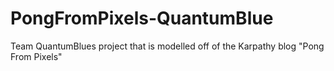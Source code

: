 # PongFromPixels-QuantumBlue
Team QuantumBlues project that is modelled off of the Karpathy blog "Pong From Pixels"
